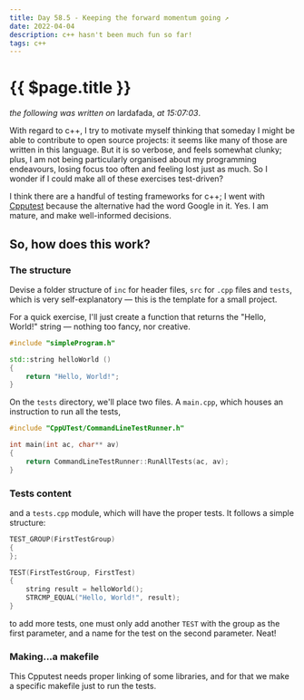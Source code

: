 ```yaml
---
title: Day 58.5 - Keeping the forward momentum going ↗️
date: 2022-04-04
description: c++ hasn't been much fun so far!
tags: c++
---
```


# {{ $page.title }}

*the following was written on* lardafada, *at 15:07:03*.

With regard to c++, I try to motivate myself thinking that someday I might be able to contribute to open source projects: it seems like many of those are written in this language. But it is so verbose, and feels somewhat clunky; plus, I am not being particularly organised about my programming endeavours, losing focus too often and feeling lost just as much. So I wonder if I could make all of these exercises test-driven? 

I think there are a handful of testing frameworks for c++; I went with [Cpputest](https://cpputest.github.io/) because the alternative had the word Google in it. Yes. I am mature, and make well-informed decisions.

## So, how does this work?

### The structure

Devise a folder structure of `inc` for header files, `src` for `.cpp` files and `tests`, which is very self-explanatory — this is the template for a small project.

For a quick exercise, I'll just create a function that returns the "Hello, World!" string — nothing too fancy, nor creative.

```c++
#include "simpleProgram.h"

std::string helloWorld () 
{
	return "Hello, World!";
}
```

On the `tests` directory, we'll place two files. A `main.cpp`, which houses an instruction to run all the tests,

```c++
#include "CppUTest/CommandLineTestRunner.h"

int main(int ac, char** av)
{
    return CommandLineTestRunner::RunAllTests(ac, av);
}
```

### Tests content

and a `tests.cpp` module, which will have the proper tests. It follows a simple structure:

```c++
TEST_GROUP(FirstTestGroup)
{
};

TEST(FirstTestGroup, FirstTest)
{
	string result = helloWorld();
    STRCMP_EQUAL("Hello, World!", result);
}
```

to add more tests, one must only add another `TEST` with the group as the first parameter, and a name for the test on the second parameter. Neat!

### Making...a makefile

This Cpputest needs proper linking of some libraries, and for that we make a specific makefile just to run the tests.

<FetchComments :title=$frontmatter.title />
<PostComments :title=$frontmatter.title />

